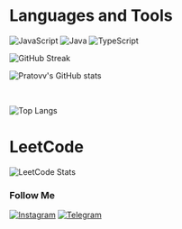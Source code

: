 # Languages and Tools
![JavaScript](https://img.shields.io/badge/-JavaScript-090909?style=for-the-badge&logo=javascript)
![Java](https://img.shields.io/badge/-Java-090909?style=for-the-badge&logo=Java)
![TypeScript](https://img.shields.io/badge/-Typescript-090909?style=for-the-badge&logo=typescript)


![GitHub Streak](https://github-readme-streak-stats.herokuapp.com/?user=pratovv&theme=dark)


![Pratovv's GitHub stats](https://github-readme-stats.vercel.app/api?username=pratovv&show_icons=true&theme=dark)

<br>


![Top Langs](https://github-readme-stats.vercel.app/api/top-langs/?username=pratovv&langs_count=5&theme=dark) 

# LeetCode
![LeetCode Stats](https://leetcard.jacoblin.cool/Pratovv?theme=dark&font=Sarabun&ext=activity)

### Follow Me
[![Instagram](https://img.shields.io/badge/-Instagram-090909?style=for-the-badge&logo=instagram)](https://www.instagram.com/pratovv/)
[![Telegram](https://img.shields.io/badge/-Telegram-090909?style=for-the-badge&logo=telegram)](https://t.me/pratovv/)


